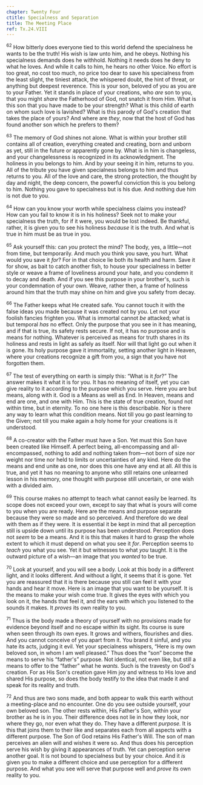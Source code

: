 ```yaml
---
chapter: Twenty Four
ctitle: Specialness and Separation
title: The Meeting Place
ref: Tx.24.VIII
---
```


<sup>62</sup> How bitterly does everyone tied to this world defend the specialness
he wants to be the truth! His wish is law unto him, and he obeys.
Nothing his specialness demands does he withhold. Nothing it needs does
he deny to what he loves. And while it calls to him, he hears no other
Voice. No effort is too great, no cost too much, no price too dear to
save his specialness from the least slight, the tiniest attack, the
whispered doubt, the hint of threat, or anything but deepest reverence.
This is your son, beloved of you as you are to your Father. Yet it
stands in place of your creations, who *are* son to you, that you might
*share* the Fatherhood of God, not snatch it from Him. What is this son
that you have made to be your strength? What is this child of earth on
whom such love is lavished? What is this parody of God's creation that
takes the place of yours? And where are *they*, now that the host of God
has found another son which he prefers to them?

<sup>63</sup> The memory of God shines not alone. What is within your brother still
contains all of creation, everything created and creating, born and
unborn as yet, still in the future or apparently gone by. What is in him
is changeless, and your changelessness is recognized in its
acknowledgment. The holiness in you belongs to him. And by your seeing
it in him, returns to you. All of the tribute you have given specialness
belongs to him and thus returns to you. All of the love and care, the
strong protection, the thought by day and night, the deep concern, the
powerful conviction this is you belong to him. Nothing you gave to
specialness but is his due. And nothing due him is not due to you.

<sup>64</sup> How can you know your worth while specialness claims you instead? How
can you fail to know it is in his holiness? Seek not to make your
specialness the truth, for if it were, you would be lost indeed. Be
thankful, rather, it is given you to see his holiness *because* it is
the truth. And what is true in him must be as true in you.

<sup>65</sup> Ask yourself this: can *you* protect the mind? The body, yes, a
little—not from time, but temporarily. And much you think you save, you
hurt. What would you save it *for*? For in that choice lie both its
health and harm. Save it for show, as bait to catch another fish, to
house your specialness in better style or weave a frame of loveliness
around your hate, and you condemn it to decay and death. And if you see
this purpose in your brother's, such is your condemnation of your own.
Weave, rather then, a frame of holiness around him that the truth may
shine on him and give you safety from decay.

<sup>66</sup> The Father keeps what He created safe. You cannot touch it with the
false ideas you made because it was created not by you. Let not your
foolish fancies frighten you. What is immortal cannot *be* attacked;
what is but temporal *has* no effect. Only the purpose that you see in
it has meaning, and if that is true, its safety rests secure. If not, it
has no purpose and is means for nothing. Whatever is perceived as means
for truth shares in its holiness and rests in light as safely as itself.
Nor will that light go out when it is gone. Its holy purpose gave it
immortality, setting another light in Heaven, where your creations
recognize a gift from you, a sign that you have not forgotten them.

<sup>67</sup> The test of everything on earth is simply this: “What is it *for*?”
The answer makes it what it is for you. It has no meaning of itself, yet
you can give reality to it according to the purpose which you serve.
Here you are but means, along with it. God is a Means as well as End. In
Heaven, means and end are one, and one with Him. This is the state of
true creation, found not within time, but in eternity. To no one here is
this describable. Nor is there any way to learn what this condition
means. Not till you go past learning to the Given; not till you make
again a holy home for your creations is it understood.

<sup>68</sup> A co-creator with the Father must have a Son. Yet must this Son have
been created like Himself. A perfect being, all-encompassing and
all-encompassed, nothing to add and nothing taken from—not born of size
nor weight nor time nor held to limits or uncertainties of any kind.
Here do the means and end unite as one, nor does this one have any end
at all. All this is true, and yet it has no meaning to anyone who still
retains one unlearned lesson in his memory, one thought with purpose
still uncertain, or one wish with a divided aim.

<sup>69</sup> This course makes no attempt to teach what cannot easily be learned.
Its scope does not exceed your own, except to say that what is yours
will come to you when you are ready. Here are the means and purpose
separate because they were so made and so perceived. And therefore do we
deal with them as if they were. It is essential it be kept in mind that
all perception still is upside down until its purpose has been
understood. Perception does not *seem* to be a means. And it is this
that makes it hard to grasp the whole extent to which it must depend on
what you see it *for*. Perception seems to *teach* you what you see. Yet
it but witnesses to what *you* taught. It is the outward picture of a
wish—an image that you *wanted* to be true.

<sup>70</sup> Look at yourself, and you will see a body. Look at this body in a
different light, and it looks different. And without a light, it seems
that it is gone. Yet you are reassured that it is there because you
still can feel it with your hands and hear it move. Here is an image
that you want to be yourself. It is the means to make your wish come
true. It gives the eyes with which you look on it, the hands that feel
it, and the ears with which you listened to the sounds it makes. It
*proves* its own reality to you.

<sup>71</sup> Thus is the body made a theory of yourself with no provisions made
for evidence beyond itself and no escape within its sight. Its course is
sure when seen through its own eyes. It grows and withers, flourishes
and dies. And you cannot conceive of you apart from it. You brand it
sinful, and you hate its acts, judging it evil. Yet your specialness
whispers, “Here is my own beloved son, in whom I am well pleased.” Thus
does the “son” become the means to serve his “father's” purpose. Not
identical, not even like, but still a means to offer to the “father”
what he *wants.* Such is the travesty on God's creation. For as His
Son's creation gave Him joy and witness to His love and shared His
purpose, so does the body testify to the idea that made it and speak for
its reality and truth.

<sup>72</sup> And thus are two sons made, and both appear to walk this earth
without a meeting-place and no encounter. One do you see outside
yourself, your own beloved son. The other rests within, His Father's
Son, within your brother as he is in you. Their difference does not lie
in how they look, nor where they go, nor even what they do. They have a
different *purpose.* It is this that joins them to their like and
separates each from all aspects with a different purpose. The Son of God
retains His Father's Will. The son of man perceives an alien will and
wishes it were so. And thus does his perception serve his wish by giving
it appearances of truth. Yet can perception serve another goal. It is
not bound to specialness but by your choice. And it *is* given you to
make a different choice and use perception for a different purpose. And
what you see will serve that purpose well and *prove* its own reality to
you.

